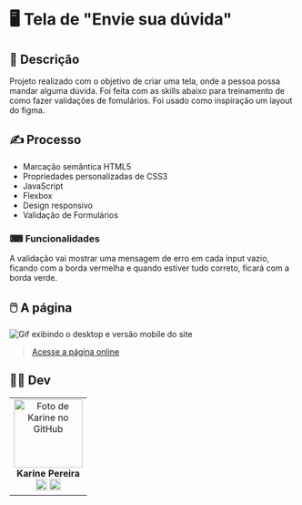 # 🖥️ Tela de "Envie sua dúvida"  


## 📜 Descrição
Projeto realizado com o objetivo de criar uma tela, onde a pessoa possa mandar alguma dúvida. Foi feita com as skills abaixo para treinamento de como fazer validações de fomulários. Foi usado como inspiração um layout do figma.



## ✍️ Processo
- Marcação semântica HTML5
- Propriedades personalizadas de CSS3
- JavaScript
- Flexbox  
- Design responsivo
- Validação de Formulários

### ⌨ Funcionalidades

A validação vai mostrar uma mensagem de erro em cada input vazio, ficando com a borda vermelha e quando estiver tudo correto, ficará com a borda verde.
    
## 🖱️ A página
<img src="src/images/desktop-mobile.gif" alt="Gif exibindo o desktop e versão mobile do site">    

> <a href="https://interface-orkut-brown.vercel.app/" target= "_blank">Acesse a página online</a>  


## 👩‍💻 Dev
<table align="center">
  <tr>
    <td align="center">
      <div>
        <img src="https://avatars.githubusercontent.com/u/114251625?v=4" width="120px;" alt="Foto de Karine no GitHub"/><br>
          <b> Karine Pereira </b><br>
            <a href="https://www.linkedin.com/in/devkarine/" alt="Linkedin"><img src="https://img.shields.io/badge/LinkedIn-0077B5?style=for-the-badge&logo=linkedin&logoColor=white"/ height="20"></a>
            <a href="https://github.com/devkarine" alt="Linkedin"><img src="https://img.shields.io/badge/GitHub-100000?style=for-the-badge&logo=github&logoColor=white" height="20"></a>
      </div>
    </td>

  </tr>
</table>